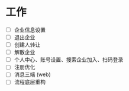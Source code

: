 # 工作

- [ ] 企业信息设置
- [ ] 退出企业
- [ ] 创建人转让
- [ ] 解散企业
- [ ] 个人中心、账号设置、搜索企业加入、扫码登录
- [ ] 注册优化
- [ ] 消息三端 (web)
- [ ] 流程底层重构